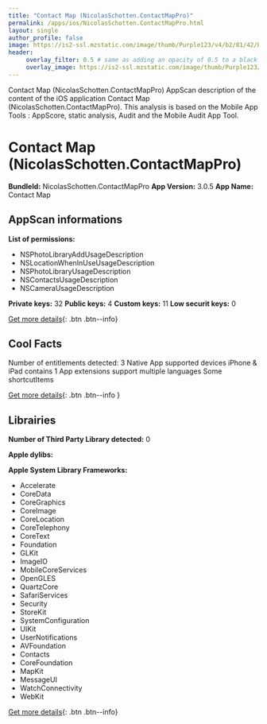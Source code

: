 ```yaml
---
title: "Contact Map (NicolasSchotten.ContactMapPro)"
permalink: /apps/ios/NicolasSchotten.ContactMapPro.html
layout: single
author_profile: false
image: https://is2-ssl.mzstatic.com/image/thumb/Purple123/v4/b2/81/42/b2814276-8faa-1651-4372-732af83a3bdf/AppIcon-1x_U007emarketing-0-7-0-85-220.png/512x512bb.jpg
header: 
     overlay_filter: 0.5 # same as adding an opacity of 0.5 to a black background
     overlay_image: https://is2-ssl.mzstatic.com/image/thumb/Purple123/v4/b2/81/42/b2814276-8faa-1651-4372-732af83a3bdf/AppIcon-1x_U007emarketing-0-7-0-85-220.png/512x512bb.jpg
---
```

Contact Map (NicolasSchotten.ContactMapPro) AppScan description of the content of the iOS application Contact Map (NicolasSchotten.ContactMapPro). This analysis is based on the Mobile App Tools : AppScore, static analysis, Audit and the Mobile Audit App Tool.

# Contact Map (NicolasSchotten.ContactMapPro)

**BundleId:** NicolasSchotten.ContactMapPro
**App Version:** 3.0.5
**App Name:** Contact Map


## AppScan informations 

**List of permissions:** 
- NSPhotoLibraryAddUsageDescription
- NSLocationWhenInUseUsageDescription
- NSPhotoLibraryUsageDescription
- NSContactsUsageDescription
- NSCameraUsageDescription
  
  
**Private keys:** 32
**Public keys:** 4
**Custom keys:** 11
**Low securit keys:** 0
  
[Get more details](/pricing.html){: .btn .btn--info}

## Cool Facts

Number of entitlements detected: 3
Native App
supported devices iPhone & iPad
contains 1 App extensions
support multiple languages
Some shortcutItems 
  
[Get more details](/pricing.html){: .btn .btn--info }

## Librairies 
**Number of Third Party Library detected:** 0


**Apple dylibs:**


**Apple System Library Frameworks:**
- Accelerate
- CoreData
- CoreGraphics
- CoreImage
- CoreLocation
- CoreTelephony
- CoreText
- Foundation
- GLKit
- ImageIO
- MobileCoreServices
- OpenGLES
- QuartzCore
- SafariServices
- Security
- StoreKit
- SystemConfiguration
- UIKit
- UserNotifications
- AVFoundation
- Contacts
- CoreFoundation
- MapKit
- MessageUI
- WatchConnectivity
- WebKit


  
[Get more details](/pricing.html){: .btn .btn--info}

